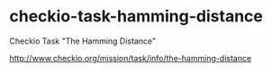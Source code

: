 checkio-task-hamming-distance
=============================

Checkio Task "The Hamming Distance"

http://www.checkio.org/mission/task/info/the-hamming-distance